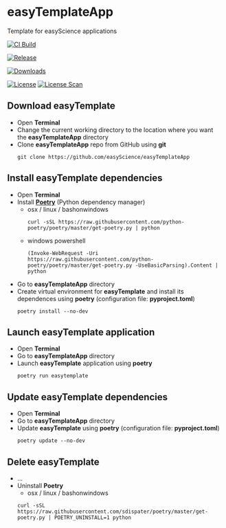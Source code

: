 # easyTemplateApp
Template for easyScience applications

[![CI Build][20]][21]

[![Release][30]][31]

[![Downloads][70]][71]

[![License][50]][51] [![License Scan][60]][61]

## Download easyTemplate
* Open **Terminal**
* Change the current working directory to the location where you want the **easyTemplateApp** directory
* Clone **easyTemplateApp** repo from GitHub using **git**
  ```
  git clone https://github.com/easyScience/easyTemplateApp
  ```
  
## Install easyTemplate dependencies
* Open **Terminal**
* Install [**Poetry**](https://python-poetry.org/docs/) (Python dependency manager)
  * osx / linux / bashonwindows
    ```
    curl -sSL https://raw.githubusercontent.com/python-poetry/poetry/master/get-poetry.py | python
    ```
  * windows powershell
    ```
    (Invoke-WebRequest -Uri https://raw.githubusercontent.com/python-poetry/poetry/master/get-poetry.py -UseBasicParsing).Content | python
    ```
* Go to **easyTemplateApp** directory
* Create virtual environment for **easyTemplate** and install its dependences using **poetry** (configuration file: **pyproject.toml**)
  ```
  poetry install --no-dev
  ```
  
## Launch easyTemplate application
* Open **Terminal**
* Go to **easyTemplateApp** directory
* Launch **easyTemplate** application using **poetry**
  ```
  poetry run easytemplate
  ```

## Update easyTemplate dependencies
* Open **Terminal**
* Go to **easyTemplateApp** directory
* Update **easyTemplate** using **poetry** (configuration file: **pyproject.toml**)
  ```
  poetry update --no-dev
  ```

## Delete easyTemplate
* ...
* Uninstall **Poetry**
   * osx / linux / bashonwindows
   ```
   curl -sSL https://raw.githubusercontent.com/sdispater/poetry/master/get-poetry.py | POETRY_UNINSTALL=1 python
   ```

<!---URLs--->
<!---https://naereen.github.io/badges/--->

<!---CI Build Status--->
[20]: https://github.com/easyScience/easyTemplateApp/workflows/macOS,%20Linux,%20Windows/badge.svg
[21]: https://github.com/easyScience/easyTemplateApp/actions

<!---Release--->
[30]: https://img.shields.io/github/release/easyScience/easyTemplateApp.svg
[31]: https://github.com/easyScience/easyTemplateApp/releases

<!---License--->
[50]: https://img.shields.io/github/license/easyScience/easyTemplateApp.svg?color=blue&label=license
[51]: https://github.com/easyScience/easyTemplateApp/blob/master/LICENSE

<!---LicenseScan--->
[60]: https://app.fossa.com/api/projects/git%2Bgithub.com%2FeasyScience%2FeasyTemplateApp.svg?type=shield
[61]: https://app.fossa.com/projects/git%2Bgithub.com%2FeasyScience%2FeasyTemplateApp?ref=badge_shield

<!---Downloads--->
[70]: https://img.shields.io/github/downloads/easyScience/easyTemplateApp/total.svg
[71]: https://github.com/easyScience/easyTemplateApp/releases
